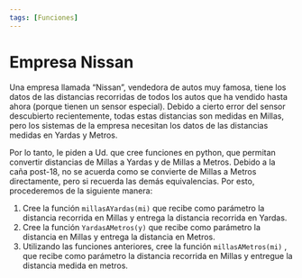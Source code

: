 ```yaml
---
tags: [Funciones]
---
```

# Empresa Nissan 

Una empresa llamada “Nissan”, vendedora de autos muy famosa, tiene los datos de
las distancias recorridas de todos los autos que ha vendido hasta ahora (porque tienen un sensor especial). Debido a cierto error del sensor descubierto recientemente, todas estas distancias son medidas en Millas, pero los sistemas de la empresa necesitan los datos de las distancias medidas en Yardas y Metros.

Por lo tanto, le piden a Ud. que cree funciones en python, que permitan convertir
distancias de Millas a Yardas y de Millas a Metros. Debido a la caña post-18, no
se acuerda como se convierte de Millas a Metros directamente, pero si recuerda las
demás equivalencias. Por esto, procederemos de la siguiente manera:

1. Cree la función `millasAYardas(mi)` que recibe como parámetro la distancia
recorrida en Millas y entrega la distancia recorrida en Yardas.
2. Cree la función `YardasAMetros(y)` que recibe como parámetro la distancia en
Millas y entrega la distancia en Metros.
3. Utilizando las funciones anteriores, cree la función `millasAMetros(mi)` , que
recibe como parámetro la distancia recorrida en Millas y entregue la distancia
medida en metros.

